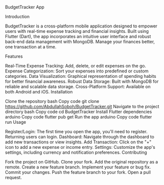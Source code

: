 BudgetTracker App

Introduction

BudgetTracker is a cross-platform mobile application designed to empower users with real-time expense tracking and financial insights. Built using Flutter (Dart), the app incorporates an intuitive user interface and robust back-end data management with MongoDB. Manage your finances better, one transaction at a time.

Features

Real-Time Expense Tracking: Add, delete, or edit expenses on the go.
Expense Categorization: Sort your expenses into predefined or custom categories.
Data Visualization: Graphical representation of spending habits for better financial awareness.
Robust Data Storage: Built with MongoDB for reliable and scalable data storage.
Cross-Platform Support: Available on both Android and iOS.
Installation

Clone the repository
bash
Copy code
git clone https://github.com/AbdullahSoboh/BudgetTracker.git
Navigate to the project directory
bash
Copy code
cd BudgetTracker
Install Flutter dependencies
arduino
Copy code
flutter pub get
Run the app
arduino
Copy code
flutter run
Usage

Register/Login: The first time you open the app, you'll need to register. Returning users can login.
Dashboard: Navigate through the dashboard to add new transactions or view insights.
Add Transaction: Click on the "+" icon to add a new expense or income entry.
Settings: Customize the app's settings, including currency and notification preferences.
Contributing

Fork the project on GitHub.
Clone your fork.
Add the original repository as a remote.
Create a new feature branch.
Implement your feature or bug fix.
Commit your changes.
Push the feature branch to your fork.
Open a pull request.
